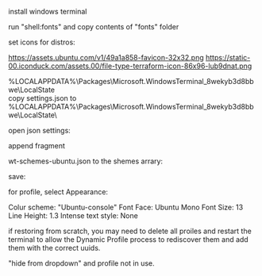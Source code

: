 

install windows terminal 



run "shell:fonts" and copy contents of "fonts" folder


set icons  for distros:

https://assets.ubuntu.com/v1/49a1a858-favicon-32x32.png
https://static-00.iconduck.com/assets.00/file-type-terraform-icon-86x96-lub9dnat.png


%LOCALAPPDATA%\Packages\Microsoft.WindowsTerminal_8wekyb3d8bbwe\LocalState\
copy settings.json to %LOCALAPPDATA%\Packages\Microsoft.WindowsTerminal_8wekyb3d8bbwe\LocalState\

open json settings:



append fragment 

wt-schemes-ubuntu.json  to the shemes arrary:

save:

for profile, select Appearance:

Colur scheme: "Ubuntu-console" 
Font Face: Ubuntu Mono
Font Size: 13
Line Height: 1.3
Intense text style: None



if restoring from scratch, you may need to delete all proiles and restart the terminal to allow the Dynamic Profile process to rediscover them and add them with the correct uuids.



"hide from dropdown" and profile not in use.







